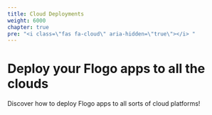 ```yaml
---
title: Cloud Deployments
weight: 6000
chapter: true
pre: "<i class=\"fas fa-cloud\" aria-hidden=\"true\"></i> "
---
```


# Deploy your Flogo apps to all the clouds

Discover how to deploy Flogo apps to all sorts of cloud platforms!